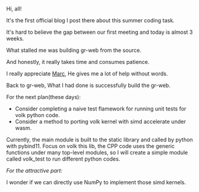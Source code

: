 Hi, all!

It's the first official blog I post there about this summer coding task.

It's hard to believe the gap between our first meeting and today is almost 3 weeks.

What stalled me was building gr-web from the source.

And honestly, it really takes time and consumes patience.

I really appreciate [Marc](https://github.com/marcnewlin/gnuradio-web), He gives me a lot of help without words.

Back to gr-web, What I had done is successfully build the gr-web.

For the next plan(these days):

* Consider completing a naive test flamework for running unit tests for volk python code.
* Consider a method to porting volk kernel with simd accelerate under wasm.

Currently, the main module is built to the static library and called by python with pybind11. Focus on volk this lib, the CPP code uses the generic functions under many top-level modules, so I will create a simple module called volk_test to run different python codes.

*For the attractive part:*

I wonder if we can directly use NumPy to implement those simd kernels.
